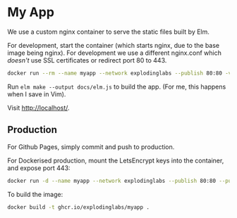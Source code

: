 # My App

We use a custom nginx container to serve the static files built by Elm.

For development, start the container (which starts nginx, due to the base image
being nginx). For development we use a different nginx.conf which *doesn't* use
SSL certificates or redirect port 80 to 443.
```sh
docker run --rm --name myapp --network explodinglabs --publish 80:80 -v ${PWD}/nginx-dev.conf:/etc/nginx/nginx.conf -v ${PWD}/docs:/usr/share/nginx/html ghcr.io/explodinglabs/myapp  |grep -v '"HEAD '
```

Run `elm make --output docs/elm.js` to build the app. (For me, this happens
when I save in Vim).

Visit [http://localhost/](http://localhost/).

## Production

For Github Pages, simply commit and push to production.

For Dockerised production, mount the LetsEncrypt keys into the container, and
expose port 443:
```sh
docker run -d --name myapp --network explodinglabs --publish 80:80 --publish 443:443 -v /etc/letsencrypt/live/mydomain.com/fullchain.pem:/certs/fullchain.pem -v /etc/letsencrypt/live/mydomain.com/privkey.pem:/certs/privkey.pem ghcr.io/explodinglabs/myapp
```

To build the image:
```sh
docker build -t ghcr.io/explodinglabs/myapp .
```
